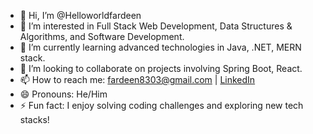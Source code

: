 - 👋 Hi, I’m @Helloworldfardeen
- 👀 I’m interested in Full Stack Web Development, Data Structures & Algorithms, and Software Development.
- 🌱 I’m currently learning advanced technologies in Java, .NET, MERN stack.
- 💞️ I’m looking to collaborate on projects involving Spring Boot, React.
- 📫 How to reach me: fardeen8303@gmail.com | [LinkedIn](https://linkedin.com/in/fardeenkhan777)
- 😄 Pronouns: He/Him
- ⚡ Fun fact: I enjoy solving coding challenges and exploring new tech stacks!
